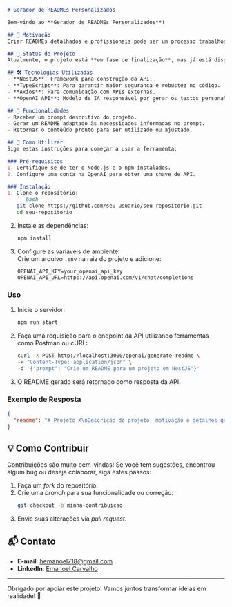 ```markdown
# Gerador de READMEs Personalizados  

Bem-vindo ao **Gerador de READMEs Personalizados**!  

## 🎯 Motivação  
Criar READMEs detalhados e profissionais pode ser um processo trabalhoso. Este projeto foi criado para **automatizar a criação de READMEs**, facilitando a documentação de projetos e economizando tempo.  

## 🚧 Status do Projeto  
Atualmente, o projeto está **em fase de finalização**, mas já está disponível para testes e utilização.  

## 🛠️ Tecnologias Utilizadas  
- **NestJS**: Framework para construção da API.  
- **TypeScript**: Para garantir maior segurança e robustez no código.  
- **Axios**: Para comunicação com APIs externas.  
- **OpenAI API**: Modelo de IA responsável por gerar os textos personalizados.  

## 📖 Funcionalidades  
- Receber um prompt descritivo do projeto.  
- Gerar um README adaptado às necessidades informadas no prompt.  
- Retornar o conteúdo pronto para ser utilizado ou ajustado.  

## 🚀 Como Utilizar  
Siga estas instruções para começar a usar a ferramenta:  

### Pré-requisitos  
1. Certifique-se de ter o Node.js e o npm instalados.  
2. Configure uma conta na OpenAI para obter uma chave de API.  

### Instalação  
1. Clone o repositório:  
   ```bash
   git clone https://github.com/seu-usuario/seu-repositorio.git
   cd seu-repositorio
   ```  
2. Instale as dependências:  
   ```bash
   npm install
   ```  
3. Configure as variáveis de ambiente:  
   Crie um arquivo `.env` na raiz do projeto e adicione:  
   ```env
   OPENAI_API_KEY=your_openai_api_key
   OPENAI_API_URL=https://api.openai.com/v1/chat/completions
   ```  

### Uso  
1. Inicie o servidor:  
   ```bash
   npm run start
   ```  
2. Faça uma requisição para o endpoint da API utilizando ferramentas como Postman ou cURL:  
   ```bash
   curl -X POST http://localhost:3000/openai/generate-readme \
   -H "Content-Type: application/json" \
   -d '{"prompt": "Crie um README para um projeto em NestJS"}'
   ```  
3. O README gerado será retornado como resposta da API.  

### Exemplo de Resposta  
```json
{
  "readme": "# Projeto X\nDescrição do projeto, motivação e detalhes gerados automaticamente."
}
```  

## 💡 Como Contribuir  
Contribuições são muito bem-vindas! Se você tem sugestões, encontrou algum bug ou deseja colaborar, siga estes passos:  
1. Faça um *fork* do repositório.  
2. Crie uma *branch* para sua funcionalidade ou correção:  
   ```bash
   git checkout -b minha-contribuicao
   ```  
3. Envie suas alterações via *pull request*.  

## 📬 Contato  
- **E-mail**: hemanoel718@gmail.com  
- **LinkedIn**: [Emanoel Carvalho](https://www.linkedin.com/in/emanoelcarvalho/)  

---  

Obrigado por apoiar este projeto! Vamos juntos transformar ideias em realidade! 🚀  
```  